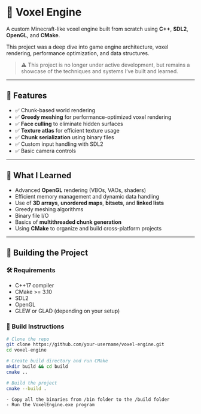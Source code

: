 # 🧱 Voxel Engine

A custom Minecraft-like voxel engine built from scratch using **C++**, **SDL2**, **OpenGL**, and **CMake**.

This project was a deep dive into game engine architecture, voxel rendering, performance optimization, and data structures.

> ⚠️ This project is no longer under active development, but remains a showcase of the techniques and systems I’ve built and learned.

---

## 🚀 Features

- ✅ Chunk-based world rendering  
- ✅ **Greedy meshing** for performance-optimized voxel rendering  
- ✅ **Face culling** to eliminate hidden surfaces  
- ✅ **Texture atlas** for efficient texture usage  
- ✅ **Chunk serialization** using binary files  
- ✅ Custom input handling with SDL2  
- ✅ Basic camera controls

---

## 🧠 What I Learned

- Advanced **OpenGL** rendering (VBOs, VAOs, shaders)  
- Efficient memory management and dynamic data handling  
- Use of **3D arrays**, **unordered maps**, **bitsets**, and **linked lists**  
- Greedy meshing algorithms  
- Binary file I/O  
- Basics of **multithreaded chunk generation**  
- Using **CMake** to organize and build cross-platform projects

---

## 🔧 Building the Project

### 🛠 Requirements

- C++17 compiler  
- CMake >= 3.10  
- SDL2  
- OpenGL  
- GLEW or GLAD (depending on your setup)

### 🧪 Build Instructions

```bash
# Clone the repo
git clone https://github.com/your-username/voxel-engine.git
cd voxel-engine

# Create build directory and run CMake
mkdir build && cd build
cmake ..

# Build the project
cmake --build .

- Copy all the binaries from /bin folder to the /build folder 
- Run the VoxelEngine.exe program